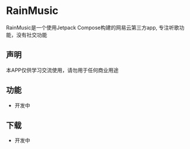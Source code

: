 # RainMusic
RainMusic是一个使用Jetpack Compose构建的网易云第三方app, 专注听歌功能，没有社交功能

## 声明
本APP仅供学习交流使用，请勿用于任何商业用途

## 功能
* 开发中

## 下载
* 开发中